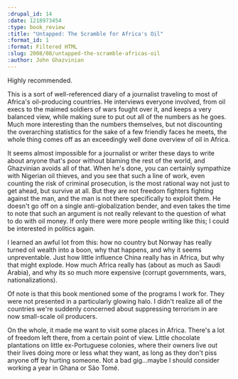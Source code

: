 ```yaml
--- 
:drupal_id: 14
:date: 1218973454
:type: book_review
:title: "Untapped: The Scramble for Africa's Oil"
:format_id: 1
:format: Filtered HTML
:slug: 2008/08/untapped-the-scramble-africas-oil
:author: John Ghazvinian
---
```

Highly recommended.

This is a sort of well-referenced diary of a journalist traveling to most of Africa's oil-producing countries.  He interviews everyone involved, from oil execs to the maimed soldiers of wars fought over it, and keeps a very balanced view, while making sure to put out all of the numbers as he goes.  Much more interesting than the numbers themselves, but not discounting the overarching statistics for the sake of a few friendly faces he meets, the whole thing comes off as an exceedingly well done overview of oil in Africa.

It seems almost impossible for a journalist or writer these days to write about anyone that's poor without blaming the rest of the world, and Ghazvinian avoids all of that.  When he's done, you can certainly sympathize with Nigerian oil thieves, and you see that such a line of work, even counting the risk of criminal prosecution, is the most rational way not just to get ahead, but survive at all.  But they are not freedom fighters fighting against the man, and the man is not there specifically to exploit them.  He doesn't go off on a single anti-globalization bender, and even takes the time to note that such an argument is not really relevant to the question of what to do with oil money.  If only there were more people writing like this; I could be interested in politics again.

I learned an awful lot from this:  how no country but Norway has really turned oil wealth into a boon, why that happens, and why it seems unpreventable.  Just how little influence China really has in Africa, but why that might explode.  How much Africa really has (about as much as Saudi Arabia), and why its so much more expensive (corrupt governments, wars, nationalizations).

Of note is that this book mentioned some of the programs I work for.  They were not presented in a particularly glowing halo.  I didn't realize all of the countries we're suddenly concerned about suppressing terrorism in are now small-scale oil producers.

On the whole, it made me want to visit some places in  Africa.  There's a lot of freedom left there, from a certain point of view.  Little chocolate plantations on little ex-Portuguese colonies, where their owners live out their lives doing more or less what they want, as long as they don't piss anyone off by hurting someone.  Not a bad gig...maybe I should consider working a year in Ghana or São Tomé.
